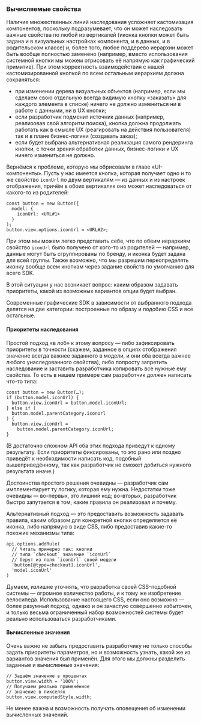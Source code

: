 ### Вычисляемые свойства

Наличие множественных линий наследования усложняет кастомизация компонентов, поскольку подразумевает, что он может наследовать важные свойства по любой из вертикалей (иконка кнопки может быть задана и в визуальных настройках компонента, и в данных, и в родительском классе) и, более того, любое поддерево иерархии может быть вообще полностью заменено (например, вместо использования системной кнопки мы можем отрисовать её напрямую как графический примитив). При этом корректность взаимодействия с нашей кастомизированной кнопкой по всем остальным иерархиям должна сохраняться:
  * при изменении дерева визуальных объектов (например, если мы сделаем свою отдельную всегда видимую кнопку «заказать» для каждого элемента в списке) ничего не должно измениться ни в работе с данными, ни в UX кнопки;
  * если разработчик подменит источник данных (например, реализовав свой алгоритм поиска), кнопка должна продолжать работать как в смысле UX (реагировать на действия пользователя) так и в плане бизнес-логики (создавать заказ);
  * если будет выбрана альтернативная реализация самого рендеринга кнопки, с точки зрения обработки данных, бизнес-логики и UX ничего измениться не должно.

Вернёмся к проблеме, которую мы обрисовали в главе «UI-компоненты». Пусть у нас имеется кнопка, которая получает одно и то же свойство `iconUrl` по двум вертикалям — из данных и из настроек отображения, причём в обоих вертикалях оно может наследоваться от какого-то из родителей:

```
const button = new Button({
  model: {
    iconUrl: <URL#1>
  }
);
button.view.options.iconUrl = <URL#2>;
```

При этом мы можем легко представить себе, что по обеим иерархиям свойство `iconUrl` было получено от кого-то из родителей — например, данные могут быть сгруппированы по бренду, и иконка будет задана для всей группы. Также возможно, что мы разрешим переопределять иконку вообще всем кнопкам через задание свойств по умолчанию для всего SDK.

В этой ситуации у нас возникает вопрос: каким образом задавать приоритеты, какой из возможных вариантов опции будет выбран.

Современные графические SDK в зависимости от выбранного подхода делятся на две категории: построенные по образу и подобию CSS и все остальные.

#### Приоритеты наследования

Простой подход «в лоб» к этому вопросу — либо зафиксировать приоритеты в точности (скажем, заданное в опциях отображения значение всегда важнее заданного в модели, и они оба всегда важнее любого унаследованного свойства), либо попросту запретить наследование и заставить разработчика копировать все нужные ему свойства. То есть в нашем примере сам разработчик должен написать что-то типа:

```
const button = new Button(…);
if (button.model.iconUrl) {
  button.view.iconUrl = button.model.iconUrl;
} else if (
  button.model.parentCategory.iconUrl
) {
  button.view.iconUrl = 
    button.model.parentCategory.iconUrl;
}
```

(В достаточно сложном API оба этих подхода приведут к одному результату. Если приоритеты фиксированы, то это рано или поздно приведёт к необходимости написать код, подобный вышеприведённому, так как разработчик не сможет добиться нужного результата иначе.)

Достоинства простого решения очевидны — разработчик сам имплементирует ту логику, которая ему нужна. Недостатки тоже очевидны — во-первых, это лишний код; во-вторых, разработчик быстро запутается в том, какие правила он реализовал и почему.

Альтернативный подход — это предоставить возможность задавать правила, каким образом для конкретной кнопки определяется её иконка, либо напрямую в виде CSS, либо предоставив какие-то похожие механизмы типа:

```
api.options.addRule(
  // Читать примерно так: кнопки
  // типа `checkout` значение `iconUrl`
  // берут из поля `iconUrl` своей модели
  'button[@type=checkout].iconUrl',
  'model.iconUrl'
)
```

Думаем, излишне уточнять, что разработка своей CSS-подобной системы — огромное количество работы, и к тому же изобретение велосипеда. Использование настоящего CSS, если оно возможно — более разумный подход, однако и он зачастую совершенно избыточен, и только весьма ограниченный набор возможностей системы будет реально использоваться разработчиками.

#### Вычисленные значения

Очень важно не забыть предоставить разработчику не только способы задать приоритеты параметров, но и возможность узнать, какой же из вариантов значения был применён. Для этого мы должны разделить заданные и вычисленные значения:

```
// Задаём значение в процентах
button.view.width = '100%';
// Получаем реально применённое
// значение в пикселях
button.view.computedStyle.width;
```

Не менее важна и возможность получать оповещения об изменении вычисленных значений.